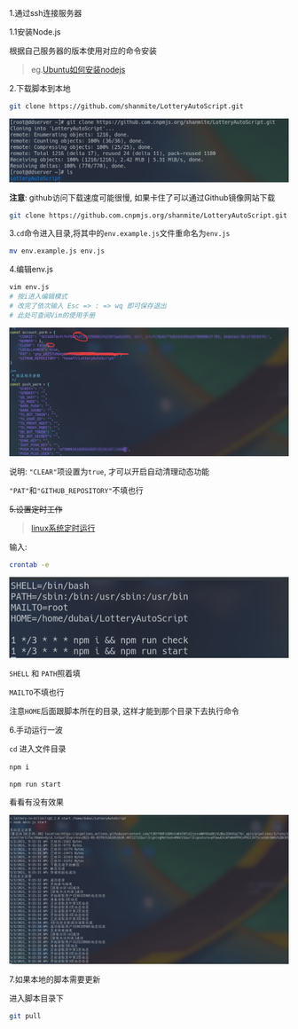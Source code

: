 1.通过ssh连接服务器  

1.1安装Node.js  

根据自己服务器的版本使用对应的命令安装  

> eg.[Ubuntu如何安装nodejs](https://zhuanlan.zhihu.com/p/140961618)


2.下载脚本到本地  

```sh
git clone https://github.com/shanmite/LotteryAutoScript.git
```

![image_download](pic/image_download.png)  

**注意**: github访问下载速度可能很慢, 如果卡住了可以通过Github镜像网站下载  

```sh
git clone https://github.com.cnpmjs.org/shanmite/LotteryAutoScript.git
```


3.`cd`命令进入目录,将其中的`env.example.js`文件重命名为`env.js`  

```sh
mv env.example.js env.js
```


4.编辑env.js  

```sh
vim env.js
# 按i进入编辑模式
# 改完了依次输入 Esc => : => wq 即可保存退出
# 此处可查阅Vim的使用手册
```

![image-envjs](pic/image-envjs.png)  

说明: `"CLEAR"`项设置为`true`, 才可以开启自动清理动态功能  

`"PAT"`和`"GITHUB_REPOSITORY"`不填也行  


~~5.设置定时工作~~

> [linux系统定时运行](https://zhuanlan.zhihu.com/p/58719487)  

输入:

```sh
crontab -e
```

![crontab](pic/crontab.png)  

`SHELL` 和 `PATH`照着填

`MAILTO`不填也行

注意`HOME`后面跟脚本所在的目录, 这样才能到那个目录下去执行命令


6.手动运行一波

`cd` 进入文件目录

`npm i`

`npm run start`

看看有没有效果

![image-start](pic/image-start.png)


7.如果本地的脚本需要更新

进入脚本目录下

```sh
git pull
```